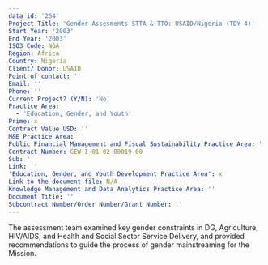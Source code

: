 ```yaml
---
data_id: '264'
Project Title: 'Gender Assesments STTA & TTO: USAID/Nigeria (TDY 4)'
Start Year: '2003'
End Year: '2003'
ISO3 Code: NGA
Region: Africa
Country: Nigeria
Client/ Donor: USAID
Point of contact: ''
Email: ''
Phone: ''
Current Project? (Y/N): 'No'
Practice Area:
  - 'Education, Gender, and Youth'
Prime: x
Contract Value USD: ''
M&E Practice Area: ''
Public Financial Management and Fiscal Sustainability Practice Area: ''
Contract Number: GEW-I-01-02-00019-00
Sub: ''
Link: ''
'Education, Gender, and Youth Development Practice Area': x
Link to the document file: N/A
Knowledge Management and Data Analytics Practice Area: ''
Document Title: ''
Subcontract Number/Order Number/Grant Number: ''
---
```

The assessment team examined key gender constraints in DG, Agriculture, HIV/AIDS, and Health and Social Sector Service Delivery, and provided recommendations to guide the process of gender mainstreaming for the Mission.